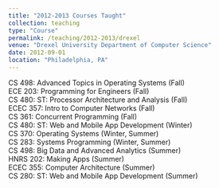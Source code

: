 ```yaml
---
title: "2012-2013 Courses Taught"
collection: teaching
type: "Course"
permalink: /teaching/2012-2013/drexel
venue: "Drexel University Department of Computer Science"
date: 2012-09-01
location: "Philadelphia, PA"
---
```


CS 498: Advanced Topics in Operating Systems (Fall)  
ECE 203: Programming for Engineers (Fall)  
CS 480: ST: Processor Architecture and Analysis (Fall)  
ECEC 357: Intro to Computer Networks (Fall)  
CS 361: Concurrent Programming (Fall)  
CS 480: ST: Web and Mobile App Development (Winter)  
CS 370: Operating Systems (Winter, Summer)  
CS 283: Systems Programming (Winter, Summer)  
CS 498: Big Data and Advanced Analytics (Summer)  
HNRS 202: Making Apps (Summer)  
ECEC 355: Computer Architecture (Summer)  
CS 280: ST: Web and Mobile App Development (Summer)  